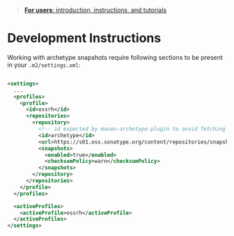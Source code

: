 > [**For users**: introduction, instructions, and tutorials](https://qa-automation-starter.aherscu.dev/qa-testing-parent/qa-testing-example)

# Development Instructions

Working with archetype snapshots require following sections to be present
in your `.m2/settings.xml`:

```xml

<settings>
  ...
  <profiles>
    <profile>
      <id>ossrh</id>
      <repositories>
        <repository>
          <!-- id expected by maven-archetype-plugin to avoid fetching from everywhere -->
          <id>archetype</id>
          <url>https://s01.oss.sonatype.org/content/repositories/snapshots</url>
          <snapshots>
            <enabled>true</enabled>
            <checksumPolicy>warn</checksumPolicy>
          </snapshots>
        </repository>
      </repositories>
    </profile>
  </profiles>

  <activeProfiles>
    <activeProfile>ossrh</activeProfile>
  </activeProfiles>
</settings>
```
